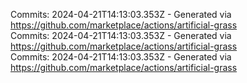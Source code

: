 Commits: 2024-04-21T14:13:03.353Z - Generated via https://github.com/marketplace/actions/artificial-grass
<br>
Commits: 2024-04-21T14:13:03.353Z - Generated via https://github.com/marketplace/actions/artificial-grass
<br>
Commits: 2024-04-21T14:13:03.353Z - Generated via https://github.com/marketplace/actions/artificial-grass
<br>
